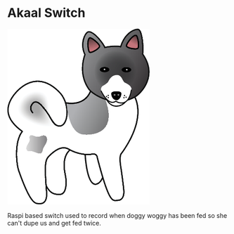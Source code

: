 # Akaal Switch

![](buto_akita_logo.png)

Raspi based switch used to record when doggy woggy has been fed so she can't dupe us and get fed twice.
